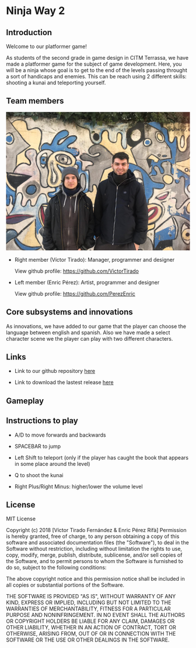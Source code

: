 ﻿# Ninja Way 2

## Introduction

Welcome to our platformer game!

As students of the second grade in game design in CITM Terrassa, we have made a platformer game for the subject of game development.
Here, you will be a ninja whose goal is to get to the end of the levels passing throught a sort of handicaps and enemies. This can be reach using 2 different skills: shooting a kunai and teleporting yourself.

## Team members

![alt text](https://github.com/VictorTirado/Development-Assigment/blob/master/docs/Team_photo.jpg)

* Right member (Víctor Tirado): Manager, programmer and designer

  View github profile: https://github.com/VictorTirado


* Left member (Enric Pérez): Artist, programmer and designer

  View github profile: https://github.com/PerezEnric

## Core subsystems and innovations

As innovations, we have added to our game that the player can choose the language between english and spanish. Also we have made a select character scene we the player can play with two different characters.

## Links

* Link to our github repository [here](https://github.com/VictorTirado/Development-Assigment)

* Link to download the lastest release [here](https://github.com/VictorTirado/Development-Assigment/releases)

## Gameplay



## Instructions to play

- A/D to move forwards and backwards
- SPACEBAR to jump
- Left Shift to teleport (only if the player has caught the book that appears in some place around the level)
- Q to shoot the kunai

- Right Plus/Right Minus: higher/lower the volume level

## License

MIT License

Copyright (c) 2018 [Víctor Tirado Fernández & Enric Pérez Rifà]
Permission is hereby granted, free of charge, to any person obtaining a copy
of this software and associated documentation files (the "Software"), to deal
in the Software without restriction, including without limitation the rights
to use, copy, modify, merge, publish, distribute, sublicense, and/or sell
copies of the Software, and to permit persons to whom the Software is
furnished to do so, subject to the following conditions:

The above copyright notice and this permission notice shall be included in all
copies or substantial portions of the Software.

THE SOFTWARE IS PROVIDED "AS IS", WITHOUT WARRANTY OF ANY KIND, EXPRESS OR
IMPLIED, INCLUDING BUT NOT LIMITED TO THE WARRANTIES OF MERCHANTABILITY,
FITNESS FOR A PARTICULAR PURPOSE AND NONINFRINGEMENT. IN NO EVENT SHALL THE
AUTHORS OR COPYRIGHT HOLDERS BE LIABLE FOR ANY CLAIM, DAMAGES OR OTHER
LIABILITY, WHETHER IN AN ACTION OF CONTRACT, TORT OR OTHERWISE, ARISING FROM,
OUT OF OR IN CONNECTION WITH THE SOFTWARE OR THE USE OR OTHER DEALINGS IN THE
SOFTWARE.

